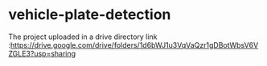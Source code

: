 # vehicle-plate-detection
The project uploaded in a drive directory
link :https://drive.google.com/drive/folders/1d6bWJ1u3VqVaQzr1gDBotWbsV6VZGLE3?usp=sharing
